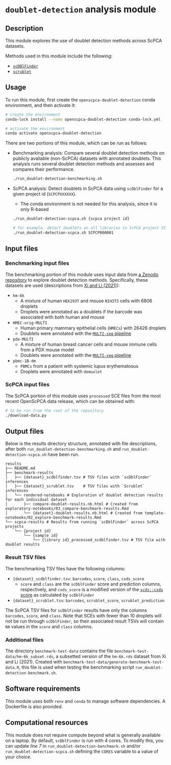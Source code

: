 # `doublet-detection` analysis module

## Description

This module explores the use of doublet detection methods across ScPCA datasets.

Methods used in this module include the following:

- [`scDBlFinder`](https://bioconductor.org/packages/release/bioc/html/scDblFinder.html)
- [`scrublet`](https://github.com/swolock/scrublet)


## Usage

To run this module, first create the `openscpca-doublet-detection` conda environment, and then activate it:

```sh
# create the environment
conda-lock install --name openscpca-doublet-detection conda-lock.yml

# activate the environment
conda activate openscpca-doublet-detection
```

There are two portions of this module, which can be run as follows:

- Benchmarking analysis: Compare several doublet detection methods on publicly available (non-ScPCA) datasets with annotated doublets.
This analysis runs several doublet detection methods and assesses and compares their performance.
  ```sh
  ./run_doublet-detection-benchmarking.sh
  ```

- ScPCA analysis: Detect doublets in ScPCA data using `scDblFinder` for a given project id (`SCPCPXXXXXX`).
  - The conda environment is not needed for this analysis, since it is only R-based
  ```sh
  ./run_doublet-detection-scpca.sh {scpca project id}

  # for example, detect doublets on all libraries in ScPCA project SCPCP000001:
  ./run_doublet-detection-scpca.sh SCPCP000001
  ```



## Input files

### Benchmarking input files

The benchmarking portion of this module uses input data from [a Zenodo repository](https://doi.org/10.5281/zenodo.4562782) to explore doublet detection methods.
Specifically, these datasets are used (descriptions from [Xi and Li (2021)](https://doi.org/10.1016/j.cels.2020.11.008)):
- `hm-6k`
  - A mixture of human `HEK293T` and mouse `NIH3T3` cells with 6806 droplets
  - Droplets were annotated as a doublets if the barcode was associated with both human and mouse
- `HMEC-orig-MULTI`
  - Human primary mammary epithelial cells (`HMECs`) with 26426 droplets
  - Doublets were annotated with the [`MULTI-seq` pipeline](https://github.com/chris-mcginnis-ucsf/MULTI-seq)
- `pdx-MULTI`
  - A mixture of human breast cancer cells and mouse immune cells from a PDX mouse model
  - Doublets were annotated with the [`MULTI-seq` pipeline](https://github.com/chris-mcginnis-ucsf/MULTI-seq)
- `pbmc-1B-dm`
  - `PBMCs` from a patient with systemic lupus erythematosus
  - Droplets were annotated with `demuxlet`

### ScPCA input files

The ScPCA portion of this module uses `processed` SCE files from the most recent OpenScPCA data release, which can be obtained with:

```sh
# to be run from the root of the repository
./download-data.py
```


## Output files

Below is the results directory structure, annotated with file descriptions, after both `run_doublet-detection-benchmarking.sh` and `run_doublet-detection-scpca.sh` have been run.

```
results
├── README.md
├── benchmark-results
│   ├── {dataset}_scdblfinder.tsv # TSV files with `scDblFinder` inferences
│   ├── {dataset}_scrublet.tsv    # TSV files with `Scrublet` inferences
│   └── rendered-notebooks # Exploration of doublet detection results for each individual dataset
│       ├── compare-doublet-results.nb.html # Created from exploratory-notebooks/03_compare-benchmark-results.Rmd
│       └── {dataset}-doublet-results.nb.html # Created from template-notebooks/02_explore-benchmark-results.Rmd
└── scpca-results # Results from running `scDblFinder` across ScPCA projects
    └── {project id}
        └── {sample id}
            └── {library id}_processed_scdblfinder.tsv # TSV file with doublet results
```

### Result TSV files

The benchmarking TSV files have the following columns:

- `{dataset}_scdblfinder.tsv`: `barcodes`, `score`, `class`, `cxds_score`
    - `score` and `class` are the `scDblFinder` score and prediction columns, respectively, and `cxds_score` is a modified version of the [`scds::cxds` score](https://bioconductor.org/packages/devel/bioc/vignettes/scds/inst/doc/scds.html) as calculated by `scDblFinder`
- `{dataset}_scrublet.tsv`: `barcodes`, `scrublet_score`, `scrublet_prediction`

The ScPCA TSV files for `scDblFinder` results have only the columns `barcodes`, `score`, and `class`.
Note that SCEs with fewer than 10 droplets will not be run through `scDblFinder`, so their associated result TSVs will contain `NA` values in the `score` and `class` columns.

### Additional files

The directory `benchmark-test-data` contains the file `benchmark-test-data/hm-6k_subset.rds`, a subsetted version of the `hm-6k.rds` dataset from Xi and Li (2021).
Created with `benchmark-test-data/generate-benchmark-test-data.R`, this file is used when testing the benchmarking script `run_doublet-detection-benchmark.sh`.

## Software requirements

This module uses both `renv` and `conda` to manage software dependencies.
A Dockerfile is also provided.

## Computational resources

This module does not require compute beyond what is generally available on a laptop.
By default, `scDblFinder` is run with 4 cores.
To modify this, you can update _line 7_ in `run_doublet-detection-benchmark.sh` and/or `run_doublet-detection-scpca.sh` defining the `CORES` variable to a value of your choice.


